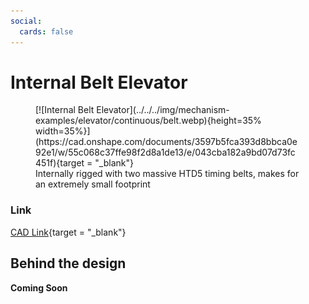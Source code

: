 ```yaml
---
social:
  cards: false
---
```

<meta property="og:title" content="Elevator CAD Example: Belt in Tube Continuous">
<meta property="og:type" content="website">
<meta property="og:url" content="https://www.frcdesign.org/mechanism-examples/elevator/continuous/belt/">
<meta property="og:image" content="https://www.frcdesign.org/img/mechanism-examples/elevator/continuous/belt.webp">
<meta name="theme-color" content="#4CAE4F">
<meta name="twitter:card" content="summary_large_image">

# Internal Belt Elevator

<figure markdown="span">
[![Internal Belt Elevator](../../../img/mechanism-examples/elevator/continuous/belt.webp){height=35% width=35%}](https://cad.onshape.com/documents/3597b5fca393d8bbca0e92e1/w/55c068c37ffe98f2d8a1de13/e/043cba182a9bd07d73fc451f){target = "_blank"}
<figcaption>Internally rigged with two massive HTD5 timing belts, makes for an extremely small footprint</figcaption>
</figure>

### Link

[CAD Link](https://cad.onshape.com/documents/3597b5fca393d8bbca0e92e1/w/55c068c37ffe98f2d8a1de13/e/043cba182a9bd07d73fc451f){target = "_blank"}

## Behind the design
**Coming Soon**

<br>